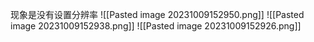 现象是没有设置分辨率
![[Pasted image 20231009152950.png]]
![[Pasted image 20231009152938.png]]
![[Pasted image 20231009152926.png]]